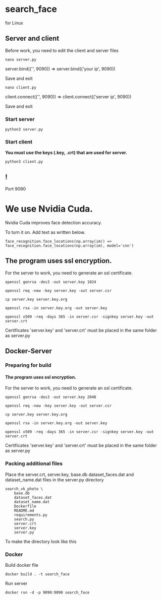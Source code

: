 # search_face

for Linux

## Server and client
Before work, you need to edit the client and server files
```
nano server.py
```
server.bind(('', 9090)) => server.bind(('your ip', 9090))

Save and exit
```
nano client.py
```
client.connect(('', 9090)) => client.connect(('server ip', 9090))

Save and exit

### Start server
```
python3 server.py
```
### Start client
__You must use the keys (.key, .crt) that are used for server.__
```
python3 client.py
```

## !
Port 9090

# We use Nvidia Cuda.
Nvidia Cuda improves face detection accuracy.

To turn it on. Add text as written below.

```
face_recognition.face_locations(np.array(im)) => face_recognition.face_locations(np.array(im), model='cnn')
```

## The program uses ssl encryption.
For the server to work, you need to generate an ssl certificate.

```
openssl genrsa -des3 -out server.key 1024

openssl req -new -key server.key -out server.csr

cp server.key server.key.org

openssl rsa -in server.key.org -out server.key

openssl x509 -req -days 365 -in server.csr -signkey server.key -out server.crt
```
Certificates 'server.key' and 'server.crt' must be placed in the same folder as server.py

## Docker-Server

### Preparing for build
#### The program uses ssl encryption.

For the server to work, you need to generate an ssl certificate.
```
openssl genrsa -des3 -out server.key 2048

openssl req -new -key server.key -out server.csr

cp server.key server.key.org

openssl rsa -in server.key.org -out server.key

openssl x509 -req -days 365 -in server.csr -signkey server.key -out server.crt
```
Certificates 'server.key' and 'server.crt' must be placed in the same folder as server.py

### Packing additional files

Place the server.crt, server.key, base.db dataset_faces.dat and dataset_name.dat files in the server.py directory

```
search_vk_photo \
    base.db
    dataset_faces.dat
    dataset_name.dat
    Dockerfile
    README.md
    requirements.py
    search.py
    server.crt
    server.key
    server.py
```

To make the directory look like this

### Docker

Build docker file
```
docker build . -t search_face
```
Run server
```
docker run -d -p 9090:9090 search_face
```